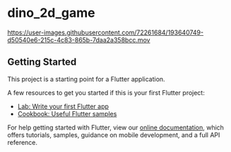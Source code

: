 # dino_2d_game



https://user-images.githubusercontent.com/72261684/193640749-d50540e6-215c-4c83-865b-7daa2a358bcc.mov







## Getting Started

This project is a starting point for a Flutter application.

A few resources to get you started if this is your first Flutter project:

- [Lab: Write your first Flutter app](https://flutter.dev/docs/get-started/codelab)
- [Cookbook: Useful Flutter samples](https://flutter.dev/docs/cookbook)

For help getting started with Flutter, view our
[online documentation](https://flutter.dev/docs), which offers tutorials,
samples, guidance on mobile development, and a full API reference.
